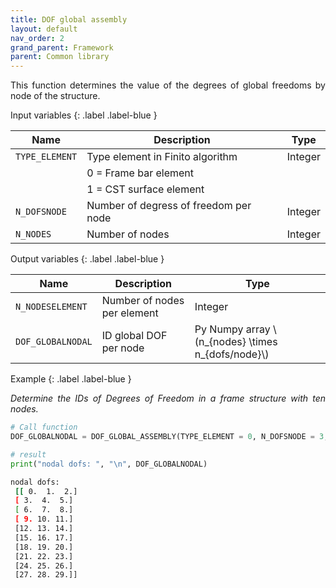 ```yaml
---
title: DOF global assembly
layout: default
nav_order: 2
grand_parent: Framework
parent: Common library
---
```


<!--Don't delete this script-->  
<script src = "https://polyfill.io/v3/polyfill.min.js?features=es6"></script>
<script id = "MathJax-script" async src="https://cdn.jsdelivr.net/npm/mathjax@3/es5/tex-mml-chtml.js"></script>
<!--Don't delete this script-->  

<p align = "justify">
  This function determines the value of the degrees of global freedoms by node of the structure.
</p>

Input variables
{: .label .label-blue }

<table style = "width:100%">
    <thead>
      <tr>
        <th>Name</th>
        <th>Description</th>
        <th>Type</th>
      </tr>
    </thead>
    <tr>
        <td><code>TYPE_ELEMENT</code></td>
        <td>Type element in Finito algorithm</td>
        <td>Integer</td>
    </tr>
    <tr>
        <td></td>
        <td>0 = Frame bar element</td>
        <td></td>
    </tr>
    <tr>
        <td></td>
        <td>1 = CST surface element</td>
        <td></td>
    </tr>
    <tr>
        <td><code>N_DOFSNODE</code></td>
        <td>Number of degress of freedom per node</td>
        <td>Integer</td>
    </tr>
    <tr>
        <td><code>N_NODES</code></td>
        <td> Number of nodes</td>
        <td>Integer</td>
    </tr>
</table>

Output variables
{: .label .label-blue }

<table style = "width:100%">
    <thead>
      <tr>
        <th>Name</th>
        <th>Description</th>
        <th>Type</th>
      </tr>
    </thead>
    <tr>
        <td><code>N_NODESELEMENT</code></td>
        <td>Number of nodes per element</td>
        <td>Integer</td>
    </tr>
    <tr>
        <td><code>DOF_GLOBALNODAL</code></td>
        <td>ID global DOF per node</td>
        <td>Py Numpy array \(n_{nodes} \times n_{dofs/node}\)</td>
    </tr>
</table>

Example
{: .label .label-blue }

<p align = "justify">
  <i>Determine the IDs of Degrees of Freedom in a frame structure with ten nodes.</i>
</p>

```python
# Call function
DOF_GLOBALNODAL = DOF_GLOBAL_ASSEMBLY(TYPE_ELEMENT = 0, N_DOFSNODE = 3, N_NODES = 10)

# result
print("nodal dofs: ", "\n", DOF_GLOBALNODAL)
```

```bash
nodal dofs:  
 [[ 0.  1.  2.]
 [ 3.  4.  5.]
 [ 6.  7.  8.]
 [ 9. 10. 11.]
 [12. 13. 14.]
 [15. 16. 17.]
 [18. 19. 20.]
 [21. 22. 23.]
 [24. 25. 26.]
 [27. 28. 29.]]
```

